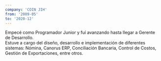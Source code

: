 ```yaml
---
company: 'COIN JIH'
from: '2009-05'
to: '2020-12'
---
```

Empecé como Programador Junior y fuí avanzando hasta llegar a Gerente de Desarrollo.<br>
Estuve a cargo del diseño, desarrollo e implementación de diferentes sistemas: Nómina, 
Canorus ERP, Conciliación Bancaria, Control de Costos, Gestión de Exportaciones, entre otros.